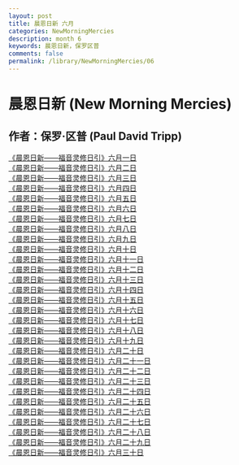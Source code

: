 ```yaml
---
layout: post
title: 晨恩日新 六月
categories: NewMorningMercies
description: month 6
keywords: 晨恩日新，保罗区普
comments: false
permalink: /library/NewMorningMercies/06
---
```


# 晨恩日新 (New Morning Mercies)

## 作者：保罗·区普 (Paul David Tripp)

[《晨恩日新——福音灵修日引》六月一日](/library/NewMorningMercies/0601)<br>
[《晨恩日新——福音灵修日引》六月二日](/library/NewMorningMercies/0602)<br>
[《晨恩日新——福音灵修日引》六月三日](/library/NewMorningMercies/0603)<br>
[《晨恩日新——福音灵修日引》六月四日](/library/NewMorningMercies/0604)<br>
[《晨恩日新——福音灵修日引》六月五日](/library/NewMorningMercies/0605)<br>
[《晨恩日新——福音灵修日引》六月六日](/library/NewMorningMercies/0606)<br>
[《晨恩日新——福音灵修日引》六月七日](/library/NewMorningMercies/0607)<br>
[《晨恩日新——福音灵修日引》六月八日](/library/NewMorningMercies/0608)<br>
[《晨恩日新——福音灵修日引》六月九日](/library/NewMorningMercies/0609)<br>
[《晨恩日新——福音灵修日引》六月十日](/library/NewMorningMercies/0610)<br>
[《晨恩日新——福音灵修日引》六月十一日](/library/NewMorningMercies/0611)<br>
[《晨恩日新——福音灵修日引》六月十二日](/library/NewMorningMercies/0612)<br>
[《晨恩日新——福音灵修日引》六月十三日](/library/NewMorningMercies/0613)<br>
[《晨恩日新——福音灵修日引》六月十四日](/library/NewMorningMercies/0614)<br>
[《晨恩日新——福音灵修日引》六月十五日](/library/NewMorningMercies/0615)<br>
[《晨恩日新——福音灵修日引》六月十六日](/library/NewMorningMercies/0616)<br>
[《晨恩日新——福音灵修日引》六月十七日](/library/NewMorningMercies/0617)<br>
[《晨恩日新——福音灵修日引》六月十八日](/library/NewMorningMercies/0618)<br>
[《晨恩日新——福音灵修日引》六月十九日](/library/NewMorningMercies/0619)<br>
[《晨恩日新——福音灵修日引》六月二十日](/library/NewMorningMercies/0620)<br>
[《晨恩日新——福音灵修日引》六月二十一日](/library/NewMorningMercies/0621)<br>
[《晨恩日新——福音灵修日引》六月二十二日](/library/NewMorningMercies/0622)<br>
[《晨恩日新——福音灵修日引》六月二十三日](/library/NewMorningMercies/0623)<br>
[《晨恩日新——福音灵修日引》六月二十四日](/library/NewMorningMercies/0624)<br>
[《晨恩日新——福音灵修日引》六月二十五日](/library/NewMorningMercies/0625)<br>
[《晨恩日新——福音灵修日引》六月二十六日](/library/NewMorningMercies/0626)<br>
[《晨恩日新——福音灵修日引》六月二十七日](/library/NewMorningMercies/0627)<br>
[《晨恩日新——福音灵修日引》六月二十八日](/library/NewMorningMercies/0628)<br>
[《晨恩日新——福音灵修日引》六月二十九日](/library/NewMorningMercies/0629)<br>
[《晨恩日新——福音灵修日引》六月三十日](/library/NewMorningMercies/0630)<br>